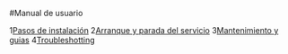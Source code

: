 #Manual de usuario

1[Pasos de instalación](Docs/PasosDeInstalacion.md)
2[Arranque y parada del servicio]()
3[Mantenimiento y guias]()
4[Troubleshotting]()
